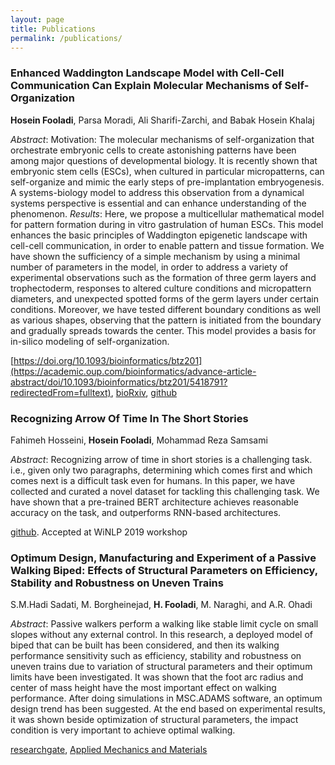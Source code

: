 ```yaml
---
layout: page
title: Publications
permalink: /publications/
---
```


### Enhanced Waddington Landscape Model with Cell-Cell Communication Can Explain Molecular Mechanisms of Self-Organization

**Hosein Fooladi**, Parsa Moradi, Ali Sharifi-Zarchi, and Babak Hosein Khalaj

*Abstract*: Motivation: The molecular mechanisms of self-organization that orchestrate embryonic cells to create
astonishing patterns have been among major questions of developmental biology. It is recently shown that
embryonic stem cells (ESCs), when cultured in particular micropatterns, can self-organize and mimic the
early steps of pre-implantation embryogenesis. A systems-biology model to address this observation from
a dynamical systems perspective is essential and can enhance understanding of the phenomenon.
*Results*: Here, we propose a multicellular mathematical model for pattern formation during in vitro gastrulation of human ESCs. 
This model enhances the basic principles of Waddington epigenetic landscape with
cell-cell communication, in order to enable pattern and tissue formation. We have shown the sufficiency of
a simple mechanism by using a minimal number of parameters in the model, in order to address a variety
of experimental observations such as the formation of three germ layers and trophectoderm, responses to
altered culture conditions and micropattern diameters, and unexpected spotted forms of the germ layers
under certain conditions. Moreover, we have tested different boundary conditions as well as various shapes, observing that the pattern 
is initiated from the boundary and gradually spreads towards the center.
This model provides a basis for in-silico modeling of self-organization.

[https://doi.org/10.1093/bioinformatics/btz201](https://academic.oup.com/bioinformatics/advance-article-abstract/doi/10.1093/bioinformatics/btz201/5418791?redirectedFrom=fulltext), [bioRxiv](https://www.biorxiv.org/content/10.1101/241604v1), [github](https://github.com/HFooladi/Self_Organization)


### Recognizing Arrow Of Time In The Short Stories

Fahimeh Hosseini, **Hosein Fooladi**, Mohammad Reza Samsami

*Abstract*: Recognizing arrow of time in short stories is a challenging task. i.e., given only two paragraphs,
determining which comes first and which comes next is a difficult task even for humans. In
this paper, we have collected and curated a novel dataset for tackling this challenging task. We
have shown that a pre-trained BERT architecture achieves reasonable accuracy on the task, and
outperforms RNN-based architectures.

[github](https://github.com/ShenakhtPajouh/transposition-data). Accepted at WiNLP 2019 workshop


### Optimum Design, Manufacturing and Experiment of a Passive Walking Biped: Effects of Structural Parameters on Efficiency, Stability and Robustness on Uneven Trains

S.M.Hadi Sadati, M. Borgheinejad, **H. Fooladi**, M. Naraghi, and A.R. Ohadi

*Abstract*: Passive walkers perform a walking like stable limit cycle on small slopes without any external control. 
In this research, a deployed model of biped that can be built has been considered, and then its walking performance sensitivity 
such as efficiency, stability and robustness on uneven trains due to variation of structural parameters and their optimum limits 
have been investigated. It was shown that the foot arc radius and center of mass height have the most important effect on 
walking performance. After doing simulations in MSC.ADAMS software, an optimum design trend has been suggested. 
At the end based on experimental results, it was shown beside optimization of structural parameters, 
the impact condition is very important to achieve optimal walking.

[researchgate](https://www.researchgate.net/publication/258746206_Optimum_Design_Manufacturing_and_Experiment_of_a_Passive_Walking_Biped_Effects_of_Structural_Parameters_on_Efficiency_Stability_and_Robustness_on_Uneven_Trains), [Applied Mechanics and Materials](https://www.scientific.net/AMM.307.107)




